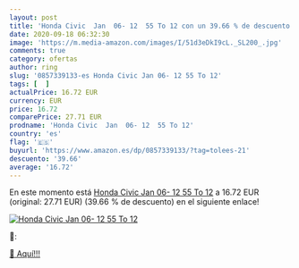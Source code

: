 ```yaml
---
layout: post
title: 'Honda Civic  Jan  06- 12  55 To 12 con un 39.66 % de descuento'
date: 2020-09-18 06:32:30
image: 'https://m.media-amazon.com/images/I/51d3eDkI9cL._SL200_.jpg'
comments: true
category: ofertas
author: ring
slug: '0857339133-es Honda Civic Jan 06- 12 55 To 12'
tags: [  ]
actualPrice: 16.72 EUR
currency: EUR
price: 16.72
comparePrice: 27.71 EUR
prodname: 'Honda Civic  Jan  06- 12  55 To 12'
country: 'es'
flag: '🇪🇸'
buyurl: 'https://www.amazon.es/dp/0857339133/?tag=tolees-21'
descuento: '39.66'
average: '16.72'
---
```


En este momento está [Honda Civic  Jan  06- 12  55 To 12](https://www.amazon.es/dp/0857339133/?tag=tolees-21) a 16.72 EUR (original: 27.71 EUR) (39.66 %  de descuento) en el siguiente enlace!

[![Honda Civic  Jan  06- 12  55 To 12](https://m.media-amazon.com/images/I/51d3eDkI9cL._SL200_.jpg)](https://www.amazon.es/dp/0857339133/?tag=tolees-21)

🔎:


[🛒 Aquí!!!](https://www.amazon.es/dp/0857339133/?tag=tolees-21)
